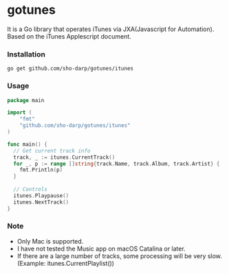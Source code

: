 # gotunes
It is a Go library that operates iTunes via JXA(Javascript for Automation).  
Based on the iTunes Applescript document.

### Installation
```
go get github.com/sho-darp/gotunes/itunes
```

### Usage
```go
package main

import (
	"fmt"
	"github.com/sho-darp/gotunes/itunes"
)

func main() {
  // Get current track info
  track, _ := itunes.CurrentTrack()
  for _, p := range []string{track.Name, track.Album, track.Artist} {
    fmt.Println(p)
  }
  
  // Controls
  itunes.Playpause()
  itunes.NextTrack()
}
```

### Note
* Only Mac is supported.
* I have not tested the Music app on macOS Catalina or later.
* If there are a large number of tracks, some processing will be very slow.  (Example: itunes.CurrentPlaylist())
